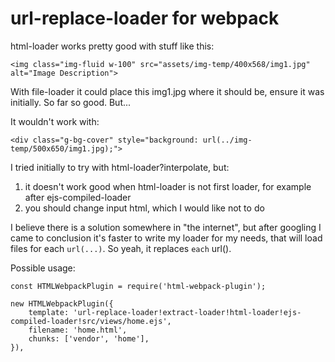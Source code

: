 # url-replace-loader for webpack

html-loader works pretty good with stuff like this:

`<img class="img-fluid w-100" src="assets/img-temp/400x568/img1.jpg" alt="Image Description">`

With file-loader it could place this img1.jpg where it should be, ensure it was initially.
So far so good. But... 

It wouldn't work with:

`<div class="g-bg-cover" style="background: url(../img-temp/500x650/img1.jpg);">`

I tried initially to try with html-loader?interpolate, but:
1) it doesn't work good when html-loader is not first loader, for example after ejs-compiled-loader
2) you should change input html, which I would like not to do

I believe there is a solution somewhere in "the internet", but after googling I came to conclusion
it's faster to write my loader for my needs, that will load files for each `url(...)`. So yeah, it replaces
`each` url().

Possible usage:

```
const HTMLWebpackPlugin = require('html-webpack-plugin');

new HTMLWebpackPlugin({
    template: 'url-replace-loader!extract-loader!html-loader!ejs-compiled-loader!src/views/home.ejs',
    filename: 'home.html',
    chunks: ['vendor', 'home'],
}),
```